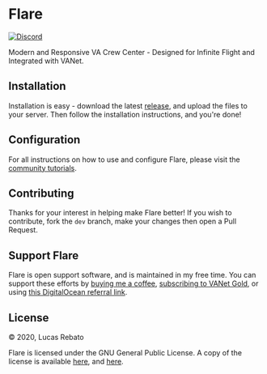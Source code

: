 # Flare

[![Discord](https://img.shields.io/discord/768262837381365770.svg?label=&logo=discord&logoColor=ffffff&color=7389D8&labelColor=6A7EC2)](https://discord.gg/cK2RcdT)

Modern and Responsive VA Crew Center - Designed for Infinite Flight and Integrated with VANet.

## Installation

Installation is easy - download the latest [release](https://github.com/va-net/flare/releases), and upload the files to your server. Then follow the installation instructions, and you're done!

## Configuration

For all instructions on how to use and configure Flare, please visit the [community tutorials](https://vanet.app/tutorials).

## Contributing

Thanks for your interest in helping make Flare better! If you wish to contribute, fork the `dev` branch, make your changes then open a Pull Request.

## Support Flare

Flare is open support software, and is maintained in my free time. You can support these efforts by [buying me a coffee](https://ko-fi.com/kaimalcolm), [subscribing to VANet Gold](https://vanet.app/account/airline/billing), or using [this DigitalOcean referral link](https://m.do.co/c/d1d7cb8b65a1).

## License

&copy; 2020, Lucas Rebato

Flare is licensed under the GNU General Public License. A copy of the license is available [here](https://github.com/va-net/flare/blob/master/LICENSE), and [here](https://www.gnu.org/licenses/gpl-3.0.txt).
